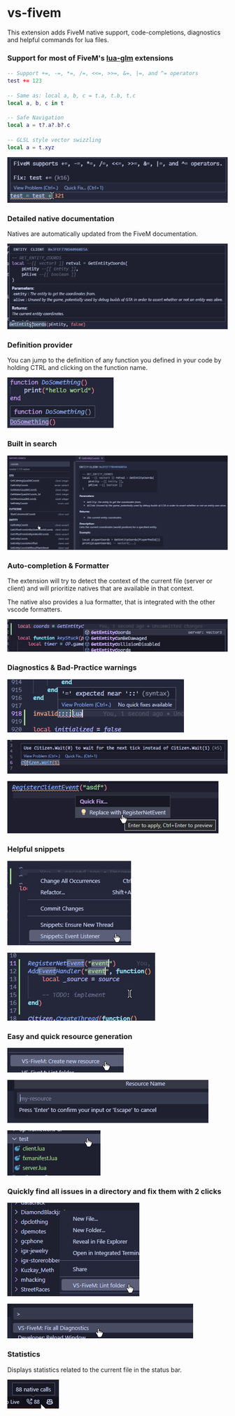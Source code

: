 # vs-fivem

This extension adds FiveM native support, code-completions, diagnostics and helpful commands for lua files.

### Support for most of FiveM's [lua-glm](https://github.com/citizenfx/lua/blob/luaglm-dev/cfx/README.md) extensions
```lua
-- Support +=, -=, *=, /=, <<=, >>=, &=, |=, and ^= operators
test += 123

-- Same as: local a, b, c = t.a, t.b, t.c
local a, b, c in t

-- Safe Navigation
local a = t?.a?.b?.c

-- GLSL style vector swizzling
local a = t.xyz
```

![glm](.github/glm.png)

### Detailed native documentation
Natives are automatically updated from the FiveM documentation.

![documentation](.github/documentation.png)

### Definition provider
You can jump to the definition of any function you defined in your code by holding CTRL and clicking on the function name.

![definitions](.github/definitions.png)

### Built in search

![search](.github/search.png)

### Auto-completion & Formatter
The extension will try to detect the context of the current file (server or client) and will prioritize natives that are available in that context.

The native also provides a lua formatter, that is integrated with the other vscode formatters.

![suggestions](.github/suggestions.png)

### Diagnostics & Bad-Practice warnings

![syntax](.github/syntax.png)

![diagnostics](.github/diagnostics.png)

![replace](.github/replace.png)

### Helpful snippets

![snippets_1](.github/snippets_1.png)

![snippets_2](.github/snippets_2.png)

### Easy and quick resource generation

![new_resource_1](.github/new_resource_1.png)

![new_resource_2](.github/new_resource_2.png)

![new_resource_3](.github/new_resource_3.png)

### Quickly find all issues in a directory and fix them with 2 clicks

![lint-folder](.github/lint-folder.png)

![fix-all](.github/fix-all.png)

### Statistics
Displays statistics related to the current file in the status bar.

![statistics](.github/statistics.png)
